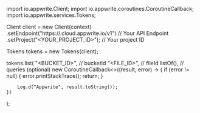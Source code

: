import io.appwrite.Client;
import io.appwrite.coroutines.CoroutineCallback;
import io.appwrite.services.Tokens;

Client client = new Client(context)
    .setEndpoint("https://<REGION>.cloud.appwrite.io/v1") // Your API Endpoint
    .setProject("<YOUR_PROJECT_ID>"); // Your project ID

Tokens tokens = new Tokens(client);

tokens.list(
    "<BUCKET_ID>", // bucketId 
    "<FILE_ID>", // fileId 
    listOf(), // queries (optional)
    new CoroutineCallback<>((result, error) -> {
        if (error != null) {
            error.printStackTrace();
            return;
        }

        Log.d("Appwrite", result.toString());
    })
);

